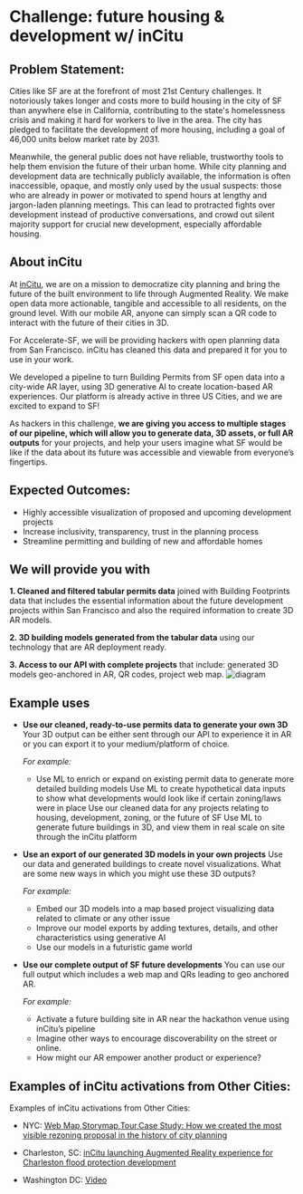 # Challenge: future housing & development w/ inCitu
## Problem Statement:

Cities like SF are at the forefront of most 21st Century challenges. It notoriously takes longer and costs more to build housing in the city of SF than anywhere else in California, contributing to the state's homelessness crisis and making it hard for workers to live in the area. The city has pledged to facilitate the development of more housing, including a goal of 46,000 units below market rate by 2031. 

Meanwhile, the general public does not have reliable, trustworthy tools to help them envision the future of their urban home. While city planning and development data are technically publicly available, the information is often inaccessible, opaque, and mostly only used by the usual suspects: those who are already in power or motivated to spend hours at lengthy and jargon-laden planning meetings. This can lead to protracted fights over development instead of productive conversations, and crowd out silent majority support for crucial new development, especially affordable housing.

## About inCitu 
At [inCitu](https://www.incitu.us/), we are on a mission to democratize city planning and bring the future of the built environment to life through Augmented Reality. We make open data more actionable, tangible and accessible to all residents, on the ground level. With our mobile AR, anyone can simply scan a QR code to interact with the future of their cities in 3D.

For Accelerate-SF, we will be providing hackers with open planning data from San Francisco. inCitu has cleaned this data and prepared it for you to use in your work. 

We developed a pipeline to turn Building Permits from SF open data into a city-wide AR layer, using 3D generative AI to create location-based AR experiences. Our platform is already active in three US Cities, and we are excited to expand to SF!

As hackers in this challenge, **we are giving you access to multiple stages of our pipeline, which will allow you to generate data, 3D assets, or full AR outputs** for your projects, and help your users imagine what SF would be like if the data about its future was accessible and viewable from everyone’s fingertips.

## Expected Outcomes:
* Highly accessible visualization of proposed and upcoming development projects
* Increase inclusivity, transparency, trust in the planning process
* Streamline permitting and building of new and affordable homes

## We will provide you with
**1. Cleaned and filtered tabular permits data** joined with Building Footprints data that includes the essential information about the future development projects within San Francisco and also the required information to create 3D AR models. 

**2. 3D building models generated from the tabular data** using our technology that are AR deployment ready. 

**3. Access to our API with complete projects** that include: generated 3D models geo-anchored in AR, QR codes, project web map. 
![diagram](https://i.imgur.com/psK8JVh.png)

## Example uses
- **Use our cleaned, ready-to-use permits data to generate your own 3D**
Your 3D output can be either sent through our API to experience it in AR or you can export it to your medium/platform of choice.

  _For example:_ 
  - Use ML to enrich or expand on existing permit data to generate more detailed building models
Use ML to create hypothetical data inputs to show what developments would look like if certain zoning/laws were in place
Use our cleaned data for any projects relating to housing, development, zoning, or the future of SF
Use ML to generate future buildings in 3D, and view them in real scale on site through the inCitu platform


- **Use an export of our generated 3D models in your own projects**
Use our data and generated buildings to create novel visualizations. 
What are some new ways in which you might use these 3D outputs? 

  _For example:_ 
  - Embed our 3D models into a map based project visualizing data related to climate or any other issue
  - Improve our model exports by adding textures, details, and other characteristics using generative AI
  - Use our models in a futuristic game world   


- **Use our complete output of SF future developments**
  You can use our full output which includes a web map and QRs leading to geo anchored AR.

  _For example:_
  - Activate a future building site in AR near the hackathon venue using inCitu’s pipeline
  - Imagine other ways to encourage discoverability on the street or online. 
  - How might our AR empower another product or experience? 

## Examples of inCitu activations from Other Cities:

Examples of inCitu activations from Other Cities:
- NYC: 
[Web Map](https://www.incitu.us/map),[Storymap](https://storymaps.arcgis.com/stories/24ab655556494c91aaa799ad6f48d59a),[Tour](https://youtu.be/HDGK7zhIYe4?feature=shared),[Case Study: How we created the most visible rezoning proposal in the history of city planning](https://medium.com/incitu/how-we-created-the-most-visible-rezoning-proposal-in-the-history-of-city-planning-d2235be90ce0)


- Charleston, SC: 
[inCitu launching Augmented Reality experience for Charleston flood protection development](https://www.auganix.org/ar-news-incitu-launching-augmented-reality-experience-for-charleston-flood-protection-development/)

- Washington DC: 
[Video](https://www.instagram.com/incitu_ar/)
